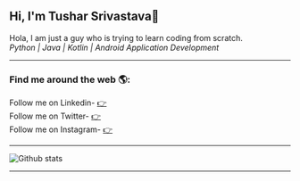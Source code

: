 ## Hi, I'm Tushar Srivastava👋
Hola, I am just a guy who is trying to learn coding from scratch.<br>
*Python | Java | Kotlin | Android Application Development*

<hr>

<h3> Find me around the web 🌎:</h3>
  Follow me on Linkedin- <a href="www.linkedin.com/in/tushar-srivastava-a52223191" target="_blank">👉</a><br>
  Follow me on Twitter- <a href ="https://twitter.com/ekminuterukna" target="_blank">👉</a><br>
  Follow me on Instagram- <a href ="https://www.instagram.com/ekminuterukna" target="_blank">👉</a><br>
<hr>

![Github stats](https://github-readme-stats.vercel.app/api?username=tusharsrivastava2904&show_icons=true)
 <hr>
